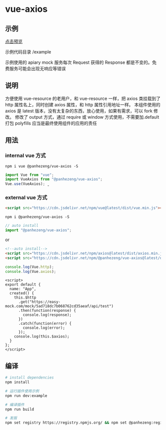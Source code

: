 # vue-axios

## 示例

[点击预览](https://panhezeng.github.io/vue-axios/)

示例代码目录 /example

示例使用的 apiary mock 服务每次 Request 获得的 Response 都是不变的。免费服务可能会出现无响应等错误

## 说明

方便使用 vue-resource 的老用户，和 vue-resource 一样，把 axios 类挂载到了 http 属性名上，同时创建 axios 属性，和 http 属性引用地址一样。
本组件使用的 axios 是 latest 版本，没有太复杂的东西，放心使用，如果有需求，可以 fork 修改。
修改了 output 方式，通过 require 或 window 方式使用，不需要加.default
打包 polyfills 应当是最终使用组件的应用的责任

## 用法

### internal vue 方式

`npm i vue @panhezeng/vue-axios -S`

```javascript
import Vue from "vue";
import VueAxios from "@panhezeng/vue-axios";
Vue.use(VueAxios); ̰
```

### external vue 方式

```html
<script src="https://cdn.jsdelivr.net/npm/vue@latest/dist/vue.min.js"></script>
```

`npm i @panhezeng/vue-axios -S`

```javascript
// auto install
import "@panhezeng/vue-axios";
```

or

```html
<!--auto install-->
<script src="https://cdn.jsdelivr.net/npm/axios@latest/dist/axios.min.js"></script>
<script src="https://cdn.jsdelivr.net/npm/@panhezeng/vue-axios@latest/dist/vue-axios.min.js"></script>
```

```javascript
console.log(Vue.http);
console.log(Vue.axios);
```

```vue
<script>
export default {
  name: "App",
  created() {
    this.$http
      .get("https://easy-mock.com/mock/5ad718dc7b068762cd35aeaf/api/test")
      .then(function(response) {
        console.log(response);
      })
      .catch(function(error) {
        console.log(error);
      });
    console.log(this.$axios);
  }
};
</script>
```

## 编译

```bash
# install dependencies
npm install

# 运行插件使用示例
npm run dev:example

# 编译插件
npm run build

# 发版
npm set registry https://registry.npmjs.org/ && npm set @panhezeng:registry https://registry.npmjs.org/ && npm version patch && npm publish --access public && npm set registry https://registry.npm.taobao.org/ && npm set @panhezeng:registry https://registry.npm.taobao.org/

```
